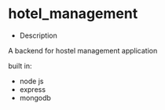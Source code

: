 # hotel_management

- Description

A backend for hostel management application

built in:
- node js
- express
- mongodb
